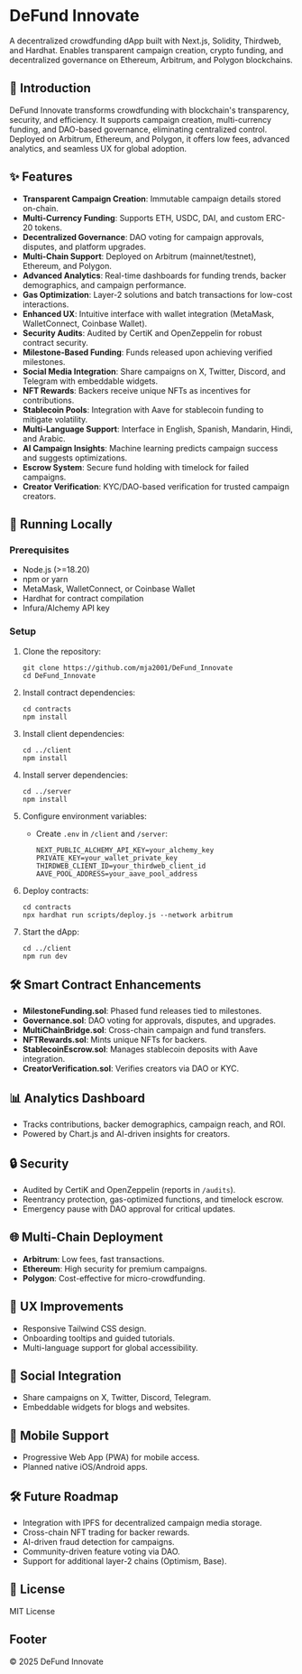 # DeFund Innovate

A decentralized crowdfunding dApp built with Next.js, Solidity, Thirdweb, and Hardhat. Enables transparent campaign creation, crypto funding, and decentralized governance on Ethereum, Arbitrum, and Polygon blockchains.

## 📖 Introduction

DeFund Innovate transforms crowdfunding with blockchain's transparency, security, and efficiency. It supports campaign creation, multi-currency funding, and DAO-based governance, eliminating centralized control. Deployed on Arbitrum, Ethereum, and Polygon, it offers low fees, advanced analytics, and seamless UX for global adoption.

## ✨ Features

- **Transparent Campaign Creation**: Immutable campaign details stored on-chain.
- **Multi-Currency Funding**: Supports ETH, USDC, DAI, and custom ERC-20 tokens.
- **Decentralized Governance**: DAO voting for campaign approvals, disputes, and platform upgrades.
- **Multi-Chain Support**: Deployed on Arbitrum (mainnet/testnet), Ethereum, and Polygon.
- **Advanced Analytics**: Real-time dashboards for funding trends, backer demographics, and campaign performance.
- **Gas Optimization**: Layer-2 solutions and batch transactions for low-cost interactions.
- **Enhanced UX**: Intuitive interface with wallet integration (MetaMask, WalletConnect, Coinbase Wallet).
- **Security Audits**: Audited by CertiK and OpenZeppelin for robust contract security.
- **Milestone-Based Funding**: Funds released upon achieving verified milestones.
- **Social Media Integration**: Share campaigns on X, Twitter, Discord, and Telegram with embeddable widgets.
- **NFT Rewards**: Backers receive unique NFTs as incentives for contributions.
- **Stablecoin Pools**: Integration with Aave for stablecoin funding to mitigate volatility.
- **Multi-Language Support**: Interface in English, Spanish, Mandarin, Hindi, and Arabic.
- **AI Campaign Insights**: Machine learning predicts campaign success and suggests optimizations.
- **Escrow System**: Secure fund holding with timelock for failed campaigns.
- **Creator Verification**: KYC/DAO-based verification for trusted campaign creators.

## 🚀 Running Locally

### Prerequisites

- Node.js (>=18.20)
- npm or yarn
- MetaMask, WalletConnect, or Coinbase Wallet
- Hardhat for contract compilation
- Infura/Alchemy API key

### Setup

1. Clone the repository:
   ```
   git clone https://github.com/mja2001/DeFund_Innovate
   cd DeFund_Innovate
   ```

2. Install contract dependencies:
   ```
   cd contracts
   npm install
   ```

3. Install client dependencies:
   ```
   cd ../client
   npm install
   ```

4. Install server dependencies:
   ```
   cd ../server
   npm install
   ```

5. Configure environment variables:
   - Create `.env` in `/client` and `/server`:
     ```
     NEXT_PUBLIC_ALCHEMY_API_KEY=your_alchemy_key
     PRIVATE_KEY=your_wallet_private_key
     THIRDWEB_CLIENT_ID=your_thirdweb_client_id
     AAVE_POOL_ADDRESS=your_aave_pool_address
     ```

6. Deploy contracts:
   ```
   cd contracts
   npx hardhat run scripts/deploy.js --network arbitrum
   ```

7. Start the dApp:
   ```
   cd ../client
   npm run dev
   ```

## 🛠 Smart Contract Enhancements

- **MilestoneFunding.sol**: Phased fund releases tied to milestones.
- **Governance.sol**: DAO voting for approvals, disputes, and upgrades.
- **MultiChainBridge.sol**: Cross-chain campaign and fund transfers.
- **NFTRewards.sol**: Mints unique NFTs for backers.
- **StablecoinEscrow.sol**: Manages stablecoin deposits with Aave integration.
- **CreatorVerification.sol**: Verifies creators via DAO or KYC.

## 📊 Analytics Dashboard

- Tracks contributions, backer demographics, campaign reach, and ROI.
- Powered by Chart.js and AI-driven insights for creators.

## 🔒 Security

- Audited by CertiK and OpenZeppelin (reports in `/audits`).
- Reentrancy protection, gas-optimized functions, and timelock escrow.
- Emergency pause with DAO approval for critical updates.

## 🌐 Multi-Chain Deployment

- **Arbitrum**: Low fees, fast transactions.
- **Ethereum**: High security for premium campaigns.
- **Polygon**: Cost-effective for micro-crowdfunding.

## 📱 UX Improvements

- Responsive Tailwind CSS design.
- Onboarding tooltips and guided tutorials.
- Multi-language support for global accessibility.

## 📢 Social Integration

- Share campaigns on X, Twitter, Discord, Telegram.
- Embeddable widgets for blogs and websites.

## 📲 Mobile Support

- Progressive Web App (PWA) for mobile access.
- Planned native iOS/Android apps.

## 🛠 Future Roadmap

- Integration with IPFS for decentralized campaign media storage.
- Cross-chain NFT trading for backer rewards.
- AI-driven fraud detection for campaigns.
- Community-driven feature voting via DAO.
- Support for additional layer-2 chains (Optimism, Base).

## 📜 License

MIT License

## Footer

© 2025 DeFund Innovate